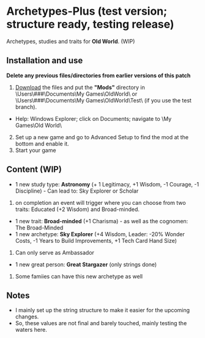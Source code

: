 # Archetypes-Plus (test version; structure ready, testing release)
Archetypes, studies and traits for **Old World**. (WIP)

## Installation and use

**Delete any previous files/directories from earlier versions of this patch**
1. [Download](https://github.com/ShadowDuke/OW_Archetypes-Plus/archive/master.zip) the files and put the **"Mods"** directory in \Users\\###\Documents\My Games\OldWorld\ or \Users\\###\Documents\My Games\OldWorld\Test\ (if you use the test branch).
- Help: Windows Explorer; click on Documents; navigate to \My Games\Old World\
2. Set up a new game and go to Advanced Setup to find the mod at the bottom and enable it. 
3. Start your game


## Content (WIP)

- 1 new study type: **Astronomy** (+ 1 Legitimacy, +1 Wisdom, -1 Courage, -1 Discipline) - Can lead to: Sky Explorer or Scholar
1. on completion an event will trigger where you can choose from two traits: Educated (+2 Wisdom) and Broad-minded.
- 1 new trait: **Broad-minded** (+1 Charisma) - as well as the cognomen: The Broad-Minded
- 1 new archetype: **Sky Explorer** (+4 Wisdom, Leader: -20% Wonder Costs, -1 Years to Build Improvements, +1 Tech Card Hand Size)
1. Can only serve as Ambassador
- 1 new great person: **Great Stargazer** (only strings done)
1. Some famiies can have this new archetype as well


## Notes
- I mainly set up the string structure to make it easier for the upcoming changes.
- So, these values are not final and barely touched, mainly testing the waters here.
